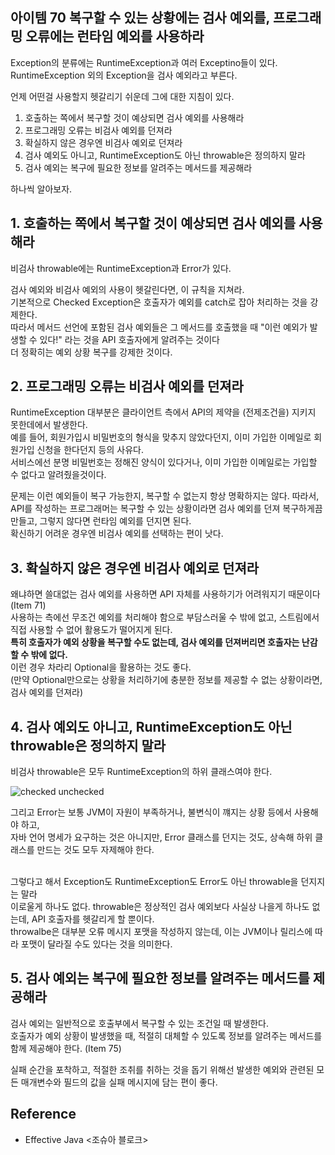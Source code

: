 ## 아이템 70 복구할 수 있는 상황에는 검사 예외를, 프로그래밍 오류에는 런타임 예외를 사용하라

Exception의 분류에는 RuntimeException과 여러 Exceptino들이 있다.
RuntimeException 외의 Exception을 검사 예외라고 부른다. <br>

언제 어떤걸 사용할지 헷갈리기 쉬운데 그에 대한 지침이 있다. 
1. 호출하는 쪽에서 복구할 것이 예상되면 검사 예외를 사용해라
2. 프로그래밍 오류는 비검사 예외를 던져라
3. 확실하지 않은 경우엔 비검사 예외로 던져라
4. 검사 예외도 아니고, RuntimeException도 아닌 throwable은 정의하지 말라
5. 검사 예외는 복구에 필요한 정보를 알려주는 메서드를 제공해라

하나씩 알아보자.

## 1. 호출하는 쪽에서 복구할 것이 예상되면 검사 예외를 사용해라

비검사 throwable에는 RuntimeException과 Error가 있다.  <br>

검사 예외와 비검사 예외의 사용이 헷갈린다면, 이 규칙을 지쳐라. <br>
기본적으로 Checked Exception은 호출자가 예외를 catch로 잡아 처리하는 것을 강제한다. <Br>
따라서 메서드 선언에 포함된 검사 예외들은 그 메서드를 호출했을 때 "이런 예외가 발생할 수 있다!" 
라는 것을 API 호출자에게 알려주는 것이다 <br>
더 정확히는 예외 상황 복구를 강제한 것이다. <br> 



## 2. 프로그래밍 오류는 비검사 예외를 던져라
RuntimeException 대부분은 클라이언트 측에서 API의 제약을 (전제조건을) 지키지 못한데에서 발생한다. <br>
예를 들어, 회원가입시 비밀번호의 형식을 맞추지 않았다던지, 이미 가입한 이메일로 회원가입 신청을 한다던지 등의 사유다. <br>
서비스에선 분명 비밀번호는 정해진 양식이 있다거나, 이미 가입한 이메일로는 가입할 수 없다고 알려줬을것이다. <br>

문제는 이런 예외들이 복구 가능한지, 복구할 수 없는지 항상 명확하지는 않다.
따라서, API를 작성하는 프로그래머는 복구할 수 있는 상황이라면 검사 예외를 던져 복구하게끔 만들고,
그렇지 않다면 런타임 예외를 던지면 된다. <br>
확신하기 어려운 경우엔 비검사 예외를 선택하는 편이 낫다. <br>

## 3. 확실하지 않은 경우엔 비검사 예외로 던져라

왜냐하면 쓸대없는 검사 예외를 사용하면 API 자체를 사용하기가 어려워지기 때문이다 (Item 71) <Br>
사용하는 측에선 무조건 예외를 처리해야 함으로 부담스러울 수 밖에 없고, 스트림에서 직접 사용할 수 없어 활용도가 떨어지게 된다. <br> 
**특히 호출자가 예외 상황을 복구할 수도 없는데, 검사 예외를 던져버리면 호출자는 난감할 수 밖에 없다.** <br>
이런 경우 차라리 Optional을 활용하는 것도 좋다. <br> 
(만약 Optional만으로는 상황을 처리하기에 충분한 정보를 제공할 수 없는 상황이라면, 검사 예외를 던져라) <br> 

## 4. 검사 예외도 아니고, RuntimeException도 아닌 throwable은 정의하지 말라
비검사 throwable은 모두 RuntimeException의 하위 클래스여야 한다. <Br>

![checked unchecked](https://github.com/binary-ho/TIL-public/assets/71186266/de3cd01e-eb11-4410-a96e-a7abf7765211)



그리고 Error는 보통 JVM이 자원이 부족하거나, 불변식이 꺠지는 상황 등에서 사용해야 하고, <Br>
자바 언어 명세가 요구하는 것은 아니지만, Error 클래스를 던지는 것도, 상속해 하위 클래스를 만드는 것도 모두 자제해야 한다. <br> <br>

그렇다고 해서 Exception도 RuntimeException도 Error도 아닌 throwable을 던지지는 말라 <Br>
이로울게 하나도 없다. throwable은 정상적인 검사 예외보다 사실상 나을게 하나도 없는데, API 호출자를 헷갈리게 할 뿐이다. <br>
throwalbe은 대부분 오류 메시지 포맷을 작성하지 않는데, 이는 JVM이나 릴리스에 따라 포맷이 달라질 수도 있다는 것을 의미한다. <br>



## 5. 검사 예외는 복구에 필요한 정보를 알려주는 메서드를 제공해라
검사 예외는 일반적으로 호출부에서 복구할 수 있는 조건일 때 발생한다. <br>
호출자가 예외 상황이 발생했을 때, 적절히 대체할 수 있도록 정보를 알려주는 메서드를 함께 제공해야 한다. (Item 75) <Br>

실패 순간을 포착하고, 적절한 조취를 취하는 것을 돕기 위해선 발생한 예외와 관련된 모든 매개변수와 필드의 값을 실패 메시지에 담는 편이 좋다. <Br>

## Reference
- Effective Java <조슈아 블로크>
